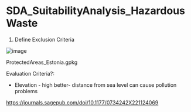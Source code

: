 # SDA_SuitabilityAnalysis_HazardousWaste


1. Define Exclusion Criteria

![image](https://github.com/pknirsch/SDA_SuitabilityAnalysis_HazardousWaste/assets/41683047/7ab8fbe3-f681-4e62-b18d-592b836eb53a)


ProtectedAreas_Estonia.gpkg




Evaluation Criteria?:
- Elevation - high better- distance from sea level can cause pollution problems


https://journals.sagepub.com/doi/10.1177/0734242X221124069
